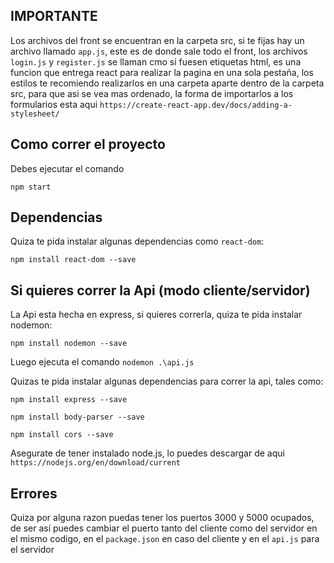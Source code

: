 ## IMPORTANTE
Los archivos del front se encuentran en la carpeta src, si te fijas hay un archivo llamado `app.js`, este es de donde sale todo el front, los archivos `login.js` y `register.js` se llaman cmo si fuesen etiquetas html, es una funcion que entrega react para realizar la pagina en una sola pestaña, los estilos te recomiendo realizarlos en una carpeta aparte dentro de la carpeta src, para que asi se vea mas ordenado, la forma de importarlos a los formularios esta aqui `https://create-react-app.dev/docs/adding-a-stylesheet/`

## Como correr el proyecto
Debes ejecutar el comando 

`npm start`

## Dependencias

Quiza te pida instalar algunas dependencias como `react-dom`:

`npm install react-dom --save`

## Si quieres correr la Api (modo cliente/servidor)
La Api esta hecha en express, si quieres correrla, quiza te pida instalar nodemon:

`npm install nodemon --save`

Luego ejecuta el comando `nodemon .\api.js`

Quizas te pida instalar algunas dependencias para correr la api, tales como:

`npm install express --save`

`npm install body-parser --save`

`npm install cors --save`

Asegurate de tener instalado node.js, lo puedes descargar de aqui `https://nodejs.org/en/download/current`

## Errores

Quiza por alguna razon puedas tener los puertos 3000 y 5000 ocupados, de ser así puedes cambiar el puerto tanto del cliente como del servidor en el mismo codigo, en el `package.json` en caso del cliente y en el `api.js` para el servidor
